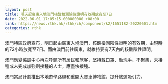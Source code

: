 ```yaml
---
layout: post
title: 明天起廣東入境澳門核酸檢測陰性證明有效期放寬至7日
date: 2022-06-01 17:05:15.000000000 +08:00
link: https://news.rthk.hk/rthk/ch/component/k2/1651182-20220601.htm
categories: rthk
---
```


澳門特區政府宣布，明日起由廣東入境澳門，核酸檢測陰性證明的有效期，由現時的72小時放寬至7日。而由澳門前往廣東，就維持要有7天內的核酸陰性證明。

澳門應變協調中心再次呼籲所有居民和旅客，堅持戴口罩、勤洗手、不聚集，未接種或未完成加強劑接種的人士，應盡快接種。

澳門當局計劃推出本地遊學路線和重開大賽車博物館，提升旅遊吸引力。

